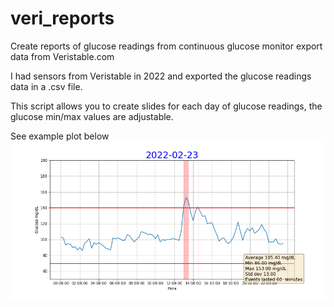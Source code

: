 # veri_reports
Create reports of glucose readings from continuous glucose monitor export data from Veristable.com

I had sensors from Veristable in 2022 and exported the glucose readings data in a .csv file.

This script allows you to create slides for each day of glucose readings, the glucose min/max values are adjustable.


See example plot below
![Screenshot of plot obtained with this file](/plot_example.png)
